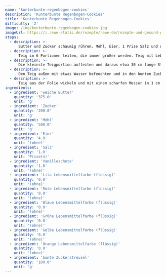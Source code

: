 ```yaml
---
name: 'kunterbunte-regenbogen-cookies'
description: 'Kunterbunte Regenbogen-Cookies'
title: 'Kunterbunte Regenbogen-Cookies'
difficulty: '2'
image: /img/kunterbunte-regenbogen-cookies.jpg
imageUrl: https://i.rewe-static.de/rezepte/rewe-de/rezepte-und-gesund-geniessen/rezepte/einhorn-rezepte/regenbogen-cookies/regenbogen_cookies_rdk-rds_rv_hd.jpg?resize=1480:589&crop=1280:460;center,center
steps:
  - description: >-
      Butter und Zucker schaumig rühren. Mehl, Eier, 1 Prise Salz und das Mark einer Vanilleschote unterkneten.
  - description: >-
      Teig in 6 Portionen teilen, die immer größer werden. Teig mit Lebensmittelfarbe einfärben, dabei die Farbe für die kleinste Teigportion wählen, die in die Mitte der Kekse kommen soll, z.B. lila.
  - description: >-
      Die kleinste Teigportion aufteilen und daraus etwa 30 cm lange Stränge rollen. Die nächstgrößere Portion in genauso viele Stücke teilen und diese zwischen Frischhaltefolie dünn ausrollen. Die Länge sollte 30 cm betragen, die Breite so breit, dass sie um den lila Teigstrang passt. Teigstrang einmal umwickeln, Reste abschneiden. Restlichen Teig genauso verarbeiten und nacheinander alle Farben um den Teigstrang wickeln.
  - description: >-
      Den Teig außen mit etwas Wasser befeuchten und in den bunten Zuckerstreuseln wälzen. In Frischhaltefolie wickeln und mindestens 8 Stunden kalt stellen, am besten über Nacht.
  - description: >-
      Teig aus der Folie wickeln und mit einem scharfen Messer in 1 cm dicke Scheiben schneiden. Diese in der Mitte halbieren und auf ein mit Backpapier belegtes Backblech legen. Im vorgeheizten Backofen (175 °C Ober- und Unterhitze) ca. 10-15 Minuten backen
ingredients:
  - ingredient: 'weiche Butter'
    quantity: '375.0'
    unit: 'g'
  - ingredient: 'Zucker'
    quantity: '200.0'
    unit: 'g'
  - ingredient: 'Mehl'
    quantity: '500.0'
    unit: 'g'
  - ingredient: 'Eier'
    quantity: '4.0'
    unit: '(ohne)'
  - ingredient: 'Salz'
    quantity: '1.0'
    unit: 'Prise(n)'
  - ingredient: 'Vanilleschote'
    quantity: '1.0'
    unit: '(ohne)'
  - ingredient: 'Lila Lebensmittelfarbe (flüssig)'
    quantity: '0.0'
    unit: '(ohne)'
  - ingredient: 'Rote Lebensmittelfarbe (flüssig)'
    quantity: '0.0'
    unit: '(ohne)'
  - ingredient: 'Blaue Lebensmittelfarbe (flüssig)'
    quantity: '0.0'
    unit: '(ohne)'
  - ingredient: 'Grüne Lebensmittelfarbe (flüssig)'
    quantity: '0.0'
    unit: '(ohne)'
  - ingredient: 'Gelbe Lebensmittelfarbe (flüssig)'
    quantity: '0.0'
    unit: '(ohne)'
  - ingredient: 'Orange Lebensmittelfarbe (flüssig)'
    quantity: '0.0'
    unit: '(ohne)'
  - ingredient: 'bunte Zuckerstreusel'
    quantity: '100.0'
    unit: 'g'
---
```

